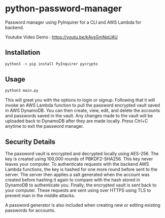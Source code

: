 # python-password-manager
Password manager using PyInquirer for a CLI and AWS Lambda for backend.

Youtube Video Demo : https://youtu.be/kAvsGmNqUAU 

## Installation
```bash
python3 -m pip install PyInquirer pycrypto
```

## Usage
```bash
python3 main.py
```
This will greet you with the options to login or signup.
Following that it will invoke an AWS Lambda function to pull the password encrypted vault saved in AWS DynamoDB.
You can then create, view, edit, and delete the accounts and passwords saved in the vault.
Any changes made to the vault will be uploaded back to DynamoDB after they are made locally.
Press Ctrl+C anytime to exit the password manager.

## Security Details
The password vault is encrypted and decrypted locally using AES-256.
The key is created using 100,000 rounds of PBKDF2-SHA256.
This key never leaves your computer.
To authenticate requests with the backend AWS Lambda functions, the key is hashed for one more round before sent to the server.
The server then applies a salt generated when the account was created before hashing it again to compare with the hash stored in DynamoDB to authenticate you.
Finally, the encrypted vault is sent back to your computer.
These requests are sent using over HTTPS using TLS to prevent man in the middle attacks.

A password generator is also included when creating new or editing existing passwords for accounts.
